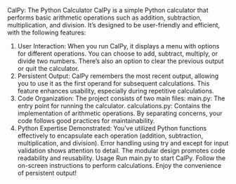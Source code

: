 CalPy: The Python Calculator
CalPy is a simple Python calculator that performs basic arithmetic operations such as addition, subtraction, multiplication, and division. It’s designed to be user-friendly and efficient, with the following features:

1. User Interaction:
When you run CalPy, it displays a menu with options for different operations.
You can choose to add, subtract, multiply, or divide two numbers.
There’s also an option to clear the previous output or quit the calculator.
2. Persistent Output:
CalPy remembers the most recent output, allowing you to use it as the first operand for subsequent calculations.
This feature enhances usability, especially during repetitive calculations.
3. Code Organization:
The project consists of two main files:
main.py: The entry point for running the calculator.
calculations.py: Contains the implementation of arithmetic operations.
By separating concerns, your code follows good practices for maintainability.
4. Python Expertise Demonstrated:
You’ve utilized Python functions effectively to encapsulate each operation (addition, subtraction, multiplication, and division).
Error handling using try and except for input validation shows attention to detail.
The modular design promotes code readability and reusability.
Usage
Run main.py to start CalPy.
Follow the on-screen instructions to perform calculations.
Enjoy the convenience of persistent output!
